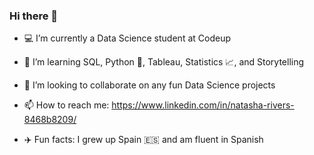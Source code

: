 ### Hi there 👋

<!--
**natasharivers/natasharivers** is a ✨ _special_ ✨ repository because its `README.md` (this file) appears on your GitHub profile.
-->

- :computer: I’m currently a Data Science student at Codeup
- 🌱 I’m learning SQL, Python :snake:, Tableau, Statistics :chart_with_upwards_trend:, and Storytelling
- 👯 I’m looking to collaborate on any fun Data Science projects
- 📫 How to reach me: https://www.linkedin.com/in/natasha-rivers-8468b8209/

- :airplane: Fun facts: I grew up Spain :es: and am fluent in Spanish
